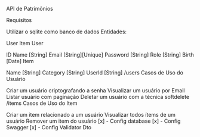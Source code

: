 API de Patrimônios

Requisitos

Utilizar o sqlite como banco de dados
Entidades:

User
Item
User

ID
Name [String]
Email [String][Unique]
Password [String]
Role [String]
Birth [Date]
Item

Name [String]
Category [String]
UserId [String]
/users Casos de Uso do Usuário

Criar um usuário criptografando a senha
Visualizar um usuário por Email
Listar usuário com paginação
Deletar um usuário com a técnica softdelete
/items Casos de Uso do Item

Criar um item relacionado a um usuário
Visualizar todos ítems de um usuário
Remover um item do usuário
[x] - Config database [x] - Config Swagger [x] - Config Validator Dto
